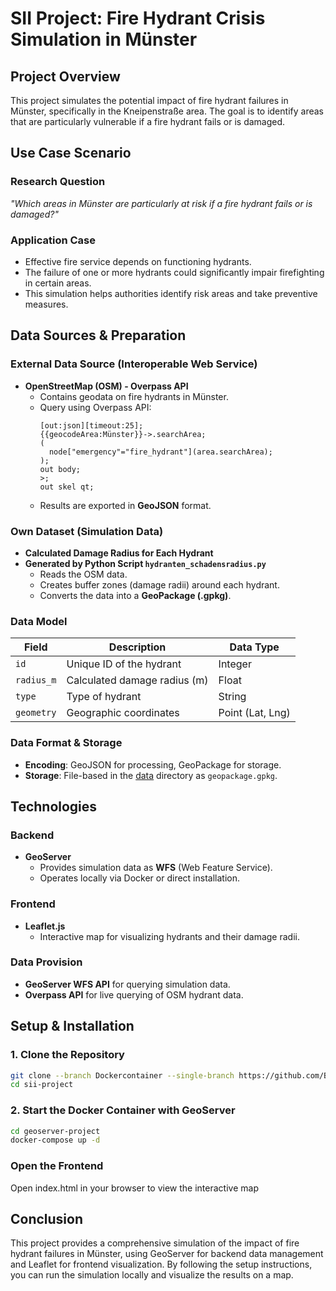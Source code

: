 ﻿# SII Project: Fire Hydrant Crisis Simulation in Münster

## Project Overview
This project simulates the potential impact of fire hydrant failures in Münster, specifically in the Kneipenstraße area. The goal is to identify areas that are particularly vulnerable if a fire hydrant fails or is damaged.

## Use Case Scenario
### Research Question
*"Which areas in Münster are particularly at risk if a fire hydrant fails or is damaged?"*

### Application Case
- Effective fire service depends on functioning hydrants.
- The failure of one or more hydrants could significantly impair firefighting in certain areas.
- This simulation helps authorities identify risk areas and take preventive measures.

## Data Sources & Preparation
### External Data Source (Interoperable Web Service)
- **OpenStreetMap (OSM) - Overpass API**
  - Contains geodata on fire hydrants in Münster.
  - Query using Overpass API:
    ```overpassql
    [out:json][timeout:25];
    {{geocodeArea:Münster}}->.searchArea;
    (
      node["emergency"="fire_hydrant"](area.searchArea);
    );
    out body;
    >;
    out skel qt;
    ```
  - Results are exported in **GeoJSON** format.

### Own Dataset (Simulation Data)
- **Calculated Damage Radius for Each Hydrant**
- **Generated by Python Script `hydranten_schadensradius.py`**
  - Reads the OSM data.
  - Creates buffer zones (damage radii) around each hydrant.
  - Converts the data into a **GeoPackage (.gpkg)**.

### Data Model
| **Field**       | **Description**                     | **Data Type**  |
|-----------------|-------------------------------------|----------------|
| `id`            | Unique ID of the hydrant            | Integer        |
| `radius_m`        | Calculated damage radius (m)        | Float          |
| `type`          | Type of hydrant                     | String         |
| `geometry`   | Geographic coordinates              | Point (Lat, Lng) |


### Data Format & Storage
- **Encoding**: GeoJSON for processing, GeoPackage for storage.
- **Storage**: File-based in the [data](http://_vscodecontentref_/0) directory as `geopackage.gpkg`.

## Technologies
### Backend
- **GeoServer**
  - Provides simulation data as **WFS** (Web Feature Service).
  - Operates locally via Docker or direct installation.

### Frontend
- **Leaflet.js**
  - Interactive map for visualizing hydrants and their damage radii.

### Data Provision
- **GeoServer WFS API** for querying simulation data.
- **Overpass API** for live querying of OSM hydrant data.

## Setup & Installation
### 1. Clone the Repository
```sh
git clone --branch Dockercontainer --single-branch https://github.com/Beerejustin/SII-Projekt.git
cd sii-project
```

### 2. Start the Docker Container with GeoServer
```sh
cd geoserver-project
docker-compose up -d
```

###  Open the Frontend
Open index.html in your browser to view the interactive map
## Conclusion
This project provides a comprehensive simulation of the impact of fire hydrant failures in Münster, using GeoServer for backend data management and Leaflet for frontend visualization. By following the setup instructions, you can run the simulation locally and visualize the results on a map.
